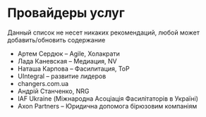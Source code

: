 # Провайдеры услуг

Данный список не несет никаких рекомендаций, любой может добавить/обновить содержание

* Артем Сердюк – Agile, Холакрати
* Лада Каневская – Медиация, NV
* Наташа Карпова – Фасилитация, ToP
* UIntegral – развитие лидеров
* changers.com.ua
* Андрій Станченко, NRG
* IAF Ukraine \(Міжнародна Асоціація Фасилітаторів в Україні\)
* Axon Partners – Юридична допомога бірюзовим компаніям



